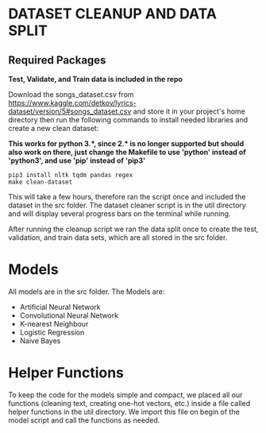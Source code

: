 # DATASET CLEANUP AND DATA SPLIT
## Required Packages

**Test, Validate, and Train data is included in the repo**

Download the songs_dataset.csv from https://www.kaggle.com/detkov/lyrics-dataset/version/5#songs_dataset.csv and store it in your project's home directory then run the
following commands to install needed libraries and create a new clean dataset:

**This works for python 3.\*, since 2.\* is no longer supported but should also work on there, just change the Makefile to use 'python' instead of 'python3', and use 'pip' instead of 'pip3'**

```console
pip3 install nltk tqdm pandas regex
make clean-dataset
```

This will take a few hours, therefore ran the script once and included the dataset in the src folder.
The dataset cleaner script is in the util directory and will display several progress bars on the terminal while running.

After running the cleanup script we ran the data split once to create the test, validation, and train data sets, which are all stored in the src folder.

# Models
All models are in the src folder. The Models are:

* Artificial Neural Network
* Convolutional Neural Network
* K-nearest Neighbour
* Logistic Regression
* Naive Bayes


# Helper Functions
To keep the code for the models simple and compact, we placed all our functions (cleaning text, creating one-hot vectors, etc.)
inside a file called helper functions in the util directory. We import this file on begin of the model script and call the functions as
needed.